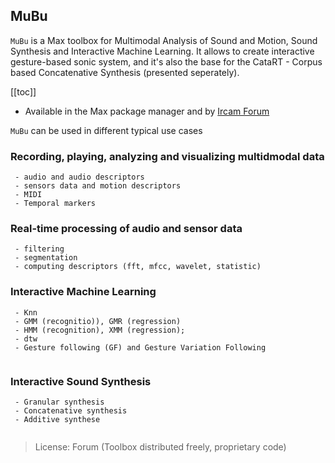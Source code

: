 ## MuBu

`MuBu` is a Max toolbox for Multimodal Analysis of Sound and Motion, Sound Synthesis and Interactive Machine Learning. It allows to create interactive gesture-based sonic system, and it's also the base for the CataRT - Corpus based Concatenative Synthesis (presented seperately).

[[toc]]

- Available in the Max package manager and by [Ircam Forum](https://forum.ircam.fr/projects/detail/mubu/)

`MuBu` can be used in different typical use cases


### Recording, playing, analyzing and visualizing multidmodal data

```
 - audio and audio descriptors
 - sensors data and motion descriptors
 - MIDI
 - Temporal markers
```

### Real-time processing of audio and sensor data
```
 - filtering
 - segmentation
 - computing descriptors (fft, mfcc, wavelet, statistic)
```

### Interactive Machine Learning
```
 - Knn
 - GMM (recognitio)), GMR (regression)
 - HMM (recognition), XMM (regression); 
 - dtw
 - Gesture following (GF) and Gesture Variation Following
 
```

### Interactive Sound Synthesis
```
 - Granular synthesis
 - Concatenative synthesis
 - Additive synthese 
 
```

> License: Forum (Toolbox distributed freely, proprietary code)
